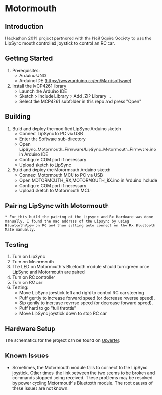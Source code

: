 # Motormouth

## Introduction 
Hackathon 2019 project partnered with the Neil Squire Society to use the LipSync mouth controlled joystick to control an RC car.

## Getting Started
1.  Prerequisites:
    * Arduino UNO
    * Arduino IDE (https://www.arduino.cc/en/Main/software)
2.  Install the MCP4261 library
    * Launch the Arduino IDE
    * Sketch > Include Library > Add .ZIP Library ...
    * Select the MCP4261 subfolder in this repo and press "Open"

## Building
1.  Build and deploy the modified LipSync Arduino sketch
    * Connect LipSync to PC via USB
    * Enter the Software sub-directory
    * Open LipSync_Motormouth_Firmware/LipSync_Motormouth_Firmware.ino in Arduino IDE
    * Configure COM port if necessary
    * Upload sketch to LipSync
2.  Build and deploy the Motormouth Arduino sketch
    * Connect Motormouth MCU to PC via USB
    * Open MOTORMOUTH_RX/MOTORMOUTH_RX.ino in Arduino Include
    * Configure COM port if necessary
    * Upload sketch to Motormouth MCU

## Pairing LipSync with Motormouth
	* For this build the pairing of the Lipsync and Rx Hardware was done manually. I found the mac address of the Lipsync by using BluetoothView on PC and then setting auto connect on the Rx Bluetooth Mate manually.

## Testing
1.  Turn on LipSync
2.  Turn on Motormouth
3.  The LED on Motormouth's Bluetooth module should turn green once LipSync and Motormouth are paired
4.  Turn on RC controller
5.  Turn on RC car
6.  Testing:
    * Move LipSync joystick left and right to control RC car steering
    * Puff gently to increase forward speed (or decrease reverse speed).
    * Sip gently to increase reverse speed (or decrease forward speed).
    * Puff hard to go "full throttle"
    * Move LipSync joystick down to stop RC car
	
## Hardware Setup
The schematics for the project can be found on <a href="https://upverter.com/eda/embed/#designId=63d9d49c4f5af5d4">Upverter</a>.



## Known Issues
*   Sometimes, the Motormouth module fails to connect to the LipSync joystick.  Other times, the link between the two seems to be broken and commands stopped being received.  These problems may be resolved by power cycling Motormouth's Bluetooth module.  The root causes of these issues are not known.

<!-- ABOUT MMC START -->

<!-- ABOUT MMC END -->
